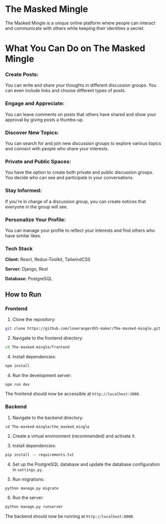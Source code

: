 # The Masked Mingle
The Masked Mingle is a unique online platform where people can interact and communicate with others while keeping their identities a secret.

# What You Can Do on The Masked Mingle
### Create Posts: 
You can write and share your thoughts in different discussion groups. You can even include links and choose different types of posts.

### Engage and Appreciate:
You can leave comments on posts that others have shared and show your approval by giving posts a thumbs-up.

### Discover New Topics: 
You can search for and join new discussion groups to explore various topics and connect with people who share your interests.

### Private and Public Spaces:
You have the option to create both private and public discussion groups. You decide who can see and participate in your conversations.

### Stay Informed:
If you're in charge of a discussion group, you can create notices that everyone in the group will see.

### Personalize Your Profile: 
You can manage your profile to reflect your interests and find others who have similar likes.




### Tech Stack

**Client:** React, Redux-Toolkit, TailwindCSS

**Server:** Django, Rest

**Database:** PostgreSQL

## How to Run

### Frontend

1. Clone the repository:
```bash
git clone https://github.com/loneranger455-maker/The-masked-mingle.git
```

2. Navigate to the frontend directory:
```bash
cd The-masked-mingle/frontend
```

4. Install dependencies:
```bash
npm install
```

4. Run the development server:
```bash
npm run dev
```
The frontend should now be accessible at `http://localhost:3000`.

### Backend

1. Navigate to the backend directory:
```
cd The-masked-mingle/the_masked_mingle
```

2. Create a virtual environment (recommended) and activate it.

3. Install dependencies:
```bash
pip install -r requirements.txt
```
4. Set up the PostgreSQL database and update the database configuration in `settings.py`.

5. Run migrations:
```bash
python manage.py migrate
```
6. Run the server:
```bash
python manage.py runserver
```


The backend should now be running at `http://localhost:8000`.
